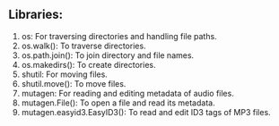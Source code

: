 ##  Libraries:
1.  os: For traversing directories and handling file paths.
2.  os.walk(): To traverse directories.
3. os.path.join(): To join directory and file names.
4. os.makedirs(): To create directories.
5. shutil: For moving files.
6. shutil.move(): To move files.
7. mutagen: For reading and editing metadata of audio files.
8. mutagen.File(): To open a file and read its metadata.
9. mutagen.easyid3.EasyID3(): To read and edit ID3 tags of MP3 files.






